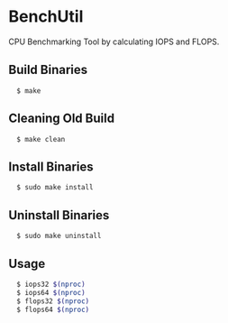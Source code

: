 # BenchUtil
CPU Benchmarking Tool by calculating IOPS and FLOPS.

## Build Binaries
```fish
  $ make
```

## Cleaning Old Build
```fish
  $ make clean
```

## Install Binaries
```fish
  $ sudo make install
```

## Uninstall Binaries
```fish
  $ sudo make uninstall
```

## Usage
```sh
  $ iops32 $(nproc)
  $ iops64 $(nproc)
  $ flops32 $(nproc)
  $ flops64 $(nproc)
```
